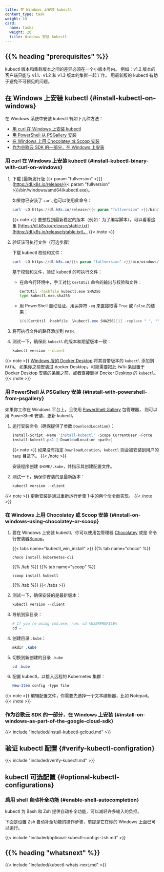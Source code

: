```yaml
---
title: 在 Windows 上安装 kubectl
content_type: task
weight: 10
card:
  name: tasks
  weight: 20
  title: Windows 安装 kubectl
---
```

<!-- 
---
reviewers:
- mikedanese
title: Install and Set Up kubectl on Windows
content_type: task
weight: 10
card:
  name: tasks
  weight: 20
  title: Install kubectl on Windows
---
-->

## {{% heading "prerequisites" %}}

<!-- 
You must use a kubectl version that is within one minor version difference of your cluster.
For example, a v1.2 client should work with v1.1, v1.2, and v1.3 master.
Using the latest version of kubectl helps avoid unforeseen issues.
-->
kubectl 版本和集群版本之间的差异必须在一个小版本号内。
例如：v1.2 版本的客户端只能与 v1.1、v1.2 和 v1.3 版本的集群一起工作。
用最新版的 kubectl 有助于避免不可预见的问题。

<!-- 
## Install kubectl on Windows
-->
## 在 Windows 上安装 kubectl {#install-kubectl-on-windows}

<!-- 
The following methods exist for installing kubectl on Windows:
-->
在 Windows 系统中安装 kubectl 有如下几种方法：

- [用 curl 在 Windows 上安装 kubectl](#install-kubectl-binary-with-curl-on-windows)
- [用 PowerShell 从 PSGallery 安装](#install-with-powershell-from-psgallery)
- [在 Windows 上用 Chocolatey 或 Scoop 安装](#install-on-windows-using-chocolatey-or-scoop)
- [作为谷歌云 SDK 的一部分，在 Windows 上安装](#install-on-windows-as-part-of-the-google-cloud-sdk)

<!-- 
### Install kubectl binary with curl on Windows
-->
### 用 curl 在 Windows 上安装 kubectl {#install-kubectl-binary-with-curl-on-windows}

<!-- 
1. Download the [latest release {{< param "fullversion" >}}](https://dl.k8s.io/release/{{< param "fullversion" >}}/bin/windows/amd64/kubectl.exe).

   Or if you have `curl` installed, use this command:
-->
1. 下载 [最新发行版 {{< param "fullversion" >}}](https://dl.k8s.io/release/{{< param "fullversion" >}}/bin/windows/amd64/kubectl.exe)。

   如果你已安装了 `curl`,也可以使用此命令：

   ```powershell
   curl -LO https://dl.k8s.io/release/{{< param "fullversion" >}}/bin/windows/amd64/kubectl.exe
   ```

   <!-- 
      To find out the latest stable version (for example, for scripting), take a look at [https://dl.k8s.io/release/stable.txt](https://dl.k8s.io/release/stable.txt).
   -->
   {{< note >}}
   要想找到最新稳定的版本（例如：为了编写脚本），可以看看这里 [https://dl.k8s.io/release/stable.txt](https://dl.k8s.io/release/stable.txt)。
   {{< /note >}}

   <!-- 
   1. Validate the binary (optional)

      Download the kubectl checksum file:
   -->
1. 验证该可执行文件（可选步骤）
   
   下载 kubectl 校验和文件：

   ```powershell
   curl -LO https://dl.k8s.io/{{< param "fullversion" >}}/bin/windows/amd64/kubectl.exe.sha256
   ```

   <!-- 
   Validate the kubectl binary against the checksum file:
   -->
   基于校验和文件，验证 kubectl 的可执行文件：

   <!-- 
   - Using Command Prompt to manually compare `CertUtil`'s output to the checksum file downloaded:
   -->
   - 在命令行环境中，手工对比 `CertUtil` 命令的输出与校验和文件：

     ```cmd
     CertUtil -hashfile kubectl.exe SHA256
     type kubectl.exe.sha256
     ```

   <!-- 
   - Using PowerShell to automate the verification using the `-eq` operator to get a `True` or `False` result:
   -->
   - 用 PowerShell 自动验证，用运算符 `-eq` 来直接取得 `True` 或 `False` 的结果：

     ```powershell
     $($(CertUtil -hashfile .\kubectl.exe SHA256)[1] -replace " ", "") -eq $(type .\kubectl.exe.sha256)
     ```

   <!-- 
   1. Add the binary in to your `PATH`.

   1. Test to ensure the version of `kubectl` is the same as downloaded:
   -->
1. 将可执行文件的路径添加到 `PATH`。

1. 测试一下，确保此 `kubectl` 的版本和期望版本一致：

   ```cmd
   kubectl version --client
   ```

<!-- 
[Docker Desktop for Windows](https://docs.docker.com/docker-for-windows/#kubernetes) adds its own version of `kubectl` to `PATH`.
If you have installed Docker Desktop before, you may need to place your `PATH` entry before the one added by the Docker Desktop installer or remove the Docker Desktop's `kubectl`.
-->
{{< note >}}
[Windows 版的 Docker Desktop](https://docs.docker.com/docker-for-windows/#kubernetes) 将其自带版本的 `kubectl` 添加到 `PATH`。
如果你之前安装过 docker Desktop，可能需要把此 `PATH` 条目置于 Docker Desktop 安装的条目之前，或者直接删掉 Docker Desktop 的 `kubectl`。
{{< /note >}}

<!-- 
### Install with PowerShell from PSGallery
-->
### 用 PowerShell 从 PSGallery 安装 {#install-with-powershell-from-psgallery}

<!-- 
If you are on Windows and using the [PowerShell Gallery](https://www.powershellgallery.com/) package manager, you can install and update kubectl with PowerShell.
-->
如果你工作在 Windows 平台上，且使用 [PowerShell Gallery](https://www.powershellgallery.com/) 包管理器，
则可以用 PowerShell 安装、更新 kubectl。

<!-- 
1. Run the installation commands (making sure to specify a `DownloadLocation`):
-->
1. 运行安装命令（确保提供了参数 `DownloadLocation`）：

   ```powershell
   Install-Script -Name 'install-kubectl' -Scope CurrentUser -Force
   install-kubectl.ps1 [-DownloadLocation <path>]
   ```

   <!-- 
   If you do not specify a `DownloadLocation`, `kubectl` will be installed in the user's `temp` Directory.
   -->
   {{< note >}}
   如果没有指定 `DownloadLocation`，`kubectl` 则会被安装到用户的 `temp` 目录下。
   {{< /note >}}

   <!-- 
   The installer creates `$HOME/.kube` and instructs it to create a config file.
   -->
   安装程序创建 `$HOME/.kube`，并指示其创建配置文件。

   <!-- 
   1. Test to ensure the version you installed is up-to-date:
   -->
1. 测试一下，确保你安装的是最新版本：

   ```powershell
   kubectl version --client
   ```

<!-- 
Updating the installation is performed by rerunning the two commands listed in step 1.
-->
{{< note >}}
更新安装是通过重新运行步骤 1 中的两个命令而实现。
{{< /note >}}

<!-- 
### Install on Windows using Chocolatey or Scoop
-->
### 在 Windows 上用 Chocolatey 或 Scoop 安装 {#install-on-windows-using-chocolatey-or-scoop}

<!-- 
1. To install kubectl on Windows you can use either [Chocolatey](https://chocolatey.org) package manager or [Scoop](https://scoop.sh) command-line installer.
-->
1. 要在 Windows 上安装 kubectl，你可以使用包管理器 [Chocolatey](https://chocolatey.org) 或是 命令行安装器[Scoop](https://scoop.sh)。

   {{< tabs name="kubectl_win_install" >}}
   {{% tab name="choco" %}}
   ```powershell
   choco install kubernetes-cli
   ```
   {{% /tab %}}
   {{% tab name="scoop" %}}
   ```powershell
   scoop install kubectl
   ```
   {{% /tab %}}
   {{< /tabs >}}

   <!-- 
   1. Test to ensure the version you installed is up-to-date:
   -->
1. 测试一下，确保安装的是最新版本：

   ```powershell
   kubectl version --client
   ```

   <!-- 
   1. Navigate to your home directory:
   -->
1. 导航到家目录：

   ```powershell
   # If you're using cmd.exe, run: cd %USERPROFILE%
   cd ~
   ```

   <!-- 
   1. Create the `.kube` directory:
   -->
1. 创建目录 `.kube`：

   ```powershell
   mkdir .kube
   ```

   <!-- 
   1. Change to the `.kube` directory you just created:
   -->
1. 切换到新创建的目录 `.kube` 

   ```powershell
   cd .kube
   ```

   <!-- 
   1. Configure kubectl to use a remote Kubernetes cluster:
   -->
1. 配置 kubectl，以接入远程的 Kubernetes 集群：

   ```powershell
   New-Item config -type file
   ```

<!-- 
Edit the config file with a text editor of your choice, such as Notepad.
-->
{{< note >}}
编辑配置文件，你需要先选择一个文本编辑器，比如 Notepad。
{{< /note >}}

<!-- 
### Install on Windows as part of the Google Cloud SDK
-->
### 作为谷歌云 SDK 的一部分，在 Windows 上安装 {#install-on-windows-as-part-of-the-google-cloud-sdk}

{{< include "included/install-kubectl-gcloud.md" >}}

<!-- 
## Verify kubectl configuration
-->
## 验证 kubectl 配置 {#verify-kubectl-configration}

{{< include "included/verify-kubectl.md" >}}

<!-- 
## Optional kubectl configurations

### Enable shell autocompletion
-->
## kubectl 可选配置 {#optional-kubectl-configurations}

### 启用 shell 自动补全功能 {#enable-shell-autocompletion}

<!-- 
kubectl provides autocompletion support for Bash and Zsh, which can save you a lot of typing.

Below are the procedures to set up autocompletion for Zsh, if you are running that on Windows.
-->
kubectl 为 Bash 和 Zsh 提供自动补全功能，可以减轻许多输入的负担。

下面是设置 Zsh 自动补全功能的操作步骤，前提是它在你的 Windows 上面已可以运行。

{{< include "included/optional-kubectl-configs-zsh.md" >}}

## {{% heading "whatsnext" %}}

{{< include "included/kubectl-whats-next.md" >}}